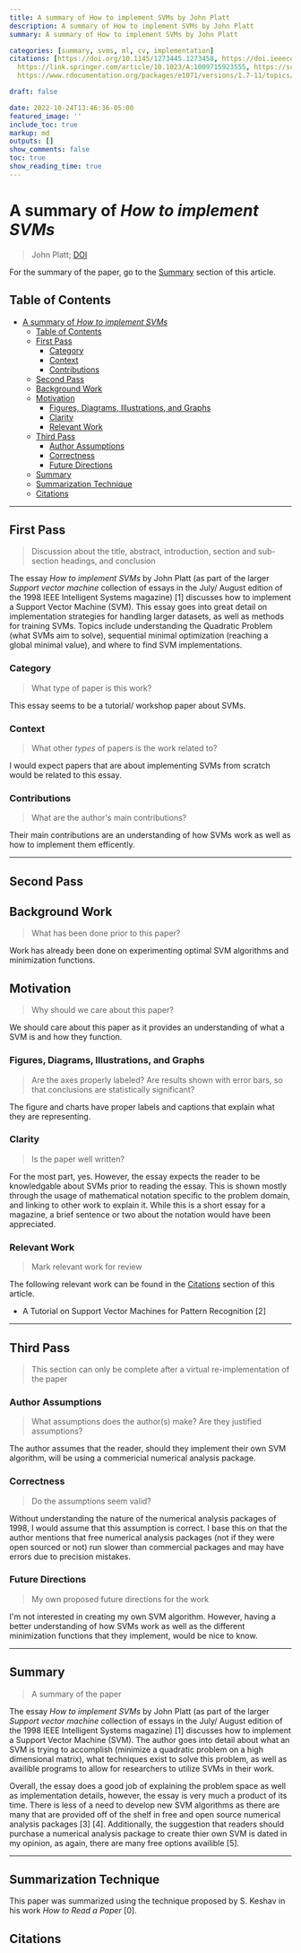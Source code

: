 ```yaml
---
title: A summary of How to implement SVMs by John Platt
description: A summary of How to implement SVMs by John Platt
summary: A summary of How to implement SVMs by John Platt

categories: [summary, svms, ml, cv, implementation]
citations: [https://doi.org/10.1145/1273445.1273458, https://doi.ieeecomputersociety.org/10.1109/5254.708428,
  https://link.springer.com/article/10.1023/A:1009715923555, https://scikit-learn.org/stable/modules/svm.html,
  https://www.rdocumentation.org/packages/e1071/versions/1.7-11/topics/svm, https://hyperpolyglot.org/numerical-analysis]

draft: false

date: 2022-10-24T13:46:36-05:00
featured_image: ''
include_toc: true
markup: md
outputs: []
show_comments: false
toc: true
show_reading_time: true
---
```


# A summary of *How to implement SVMs*

> John Platt; [DOI](https://doi.ieeecomputersociety.org/10.1109/5254.708428)

For the summary of the paper, go to the [Summary](#summary) section of this
article.

## Table of Contents

- [A summary of *How to implement SVMs*](#a-summary-of-how-to-implement-svms)
  - [Table of Contents](#table-of-contents)
  - [First Pass](#first-pass)
    - [Category](#category)
    - [Context](#context)
    - [Contributions](#contributions)
  - [Second Pass](#second-pass)
  - [Background Work](#background-work)
  - [Motivation](#motivation)
    - [Figures, Diagrams, Illustrations, and Graphs](#figures-diagrams-illustrations-and-graphs)
    - [Clarity](#clarity)
    - [Relevant Work](#relevant-work)
  - [Third Pass](#third-pass)
    - [Author Assumptions](#author-assumptions)
    - [Correctness](#correctness)
    - [Future Directions](#future-directions)
  - [Summary](#summary)
  - [Summarization Technique](#summarization-technique)
  - [Citations](#citations)

______________________________________________________________________

## First Pass

> Discussion about the title, abstract, introduction, section and sub-section
> headings, and conclusion

The essay *How to implement SVMs* by John Platt (as part of the larger *Support
vector machine* collection of essays in the July/ August edition of the 1998
IEEE Intelligent Systems magazine) \[1\] discusses how to implement a Support
Vector Machine (SVM). This essay goes into great detail on implementation
strategies for handling larger datasets, as well as methods for training SVMs.
Topics include understanding the Quadratic Problem (what SVMs aim to solve),
sequential minimal optimization (reaching a global minimal value), and where to
find SVM implementations.

### Category

> What type of paper is this work?

This essay seems to be a tutorial/ workshop paper about SVMs.

### Context

> What other *types* of papers is the work related to?

I would expect papers that are about implementing SVMs from scratch would be
related to this essay.

### Contributions

> What are the author's main contributions?

Their main contributions are an understanding of how SVMs work as well as how to
implement them efficently.

______________________________________________________________________

## Second Pass

## Background Work

> What has been done prior to this paper?

Work has already been done on experimenting optimal SVM algorithms and
minimization functions.

## Motivation

> Why should we care about this paper?

We should care about this paper as it provides an understanding of what a SVM is
and how they function.

### Figures, Diagrams, Illustrations, and Graphs

> Are the axes properly labeled? Are results shown with error bars, so that
> conclusions are statistically significant?

The figure and charts have proper labels and captions that explain what they are
representing.

### Clarity

> Is the paper well written?

For the most part, yes. However, the essay expects the reader to be knowledgable
about SVMs prior to reading the essay. This is shown mostly through the usage of
mathematical notation specific to the problem domain, and linking to other work
to explain it. While this is a short essay for a magazine, a brief sentence or
two about the notation would have been appreciated.

### Relevant Work

> Mark relevant work for review

The following relevant work can be found in the [Citations](#citations) section
of this article.

- A Tutorial on Support Vector Machines for Pattern Recognition \[2\]

______________________________________________________________________

## Third Pass

> This section can only be complete after a virtual re-implementation of the
> paper

### Author Assumptions

> What assumptions does the author(s) make? Are they justified assumptions?

The author assumes that the reader, should they implement their own SVM
algorithm, will be using a commericial numerical analysis package.

### Correctness

> Do the assumptions seem valid?

Without understanding the nature of the numerical analysis packages of 1998, I
would assume that this assumption is correct. I base this on that the author
mentions that free numerical analysis packages (not if they were open sourced or
not) run slower than commercial packages and may have errors due to precision
mistakes.

### Future Directions

> My own proposed future directions for the work

I'm not interested in creating my own SVM algorithm. However, having a better
understanding of how SVMs work as well as the different minimization functions
that they implement, would be nice to know.

______________________________________________________________________

## Summary

> A summary of the paper

The essay *How to implement SVMs* by John Platt (as part of the larger *Support
vector machine* collection of essays in the July/ August edition of the 1998
IEEE Intelligent Systems magazine) \[1\] discusses how to implement a Support
Vector Machine (SVM). The author goes into detail about what an SVM is trying to
accomplish (minimize a quadratic problem on a high dimensional matrix), what
techniques exist to solve this problem, as well as availible programs to allow
for researchers to utilize SVMs in their work.

Overall, the essay does a good job of explaining the problem space as well as
implementation details, however, the essay is very much a product of its time.
There is less of a need to develop new SVM algorithms as there are many that are
provided off of the shelf in free and open source numerical analysis packages
\[3\] \[4\]. Additionally, the suggestion that readers should purchase a
numerical analysis package to create thier own SVM is dated in my opinion, as
again, there are many free options availible \[5\].

______________________________________________________________________

## Summarization Technique

This paper was summarized using the technique proposed by S. Keshav in his work
*How to Read a Paper* \[0\].

## Citations
